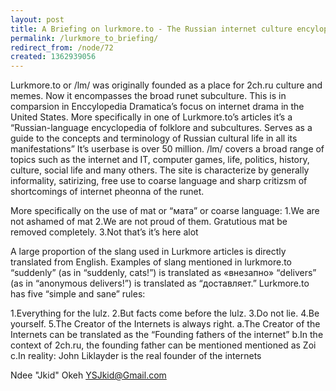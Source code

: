 ```yaml
---
layout: post
title: A Briefing on lurkmore.to - The Russian internet culture encylopedia
permalink: /lurkmore_to_briefing/
redirect_from: /node/72
created: 1362939056
---
```

Lurkmore.to or /lm/ was originally founded as a place for 2ch.ru culture and memes. Now it encompasses the broad runet subculture. This is in comparsion in Enccylopedia Dramatica’s focus on internet drama in the United States. More specifically in one of Lurkmore.to’s articles it’s a “Russian-language encyclopedia of folklore and subcultures. Serves as a guide to the concepts and terminology of Russian cultural life in all its manifestations” It’s userbase is over 50 million. /lm/ covers a broad range of topics such as the internet and IT, computer games, life, politics, history, culture, social life and many others. The site is characterize by generally informality, satirizing, free use to coarse language and sharp critizsm of shortcomings of internet pheonna of the runet. 

More specifically on the use of mat or “мата” or coarse language:
1.We are not ashamed of mat
2.We are not proud of them. Gratutious mat  be removed completely.
3.Not that’s it’s here alot

A large proportion of the slang used in Lurkmore articles is directly translated from English.
Examples of slang mentioned in lurkmore.to
“suddenly” (as in “suddenly, cats!”) is translated as «внезапно»
“delivers” (as in “anonymous delivers!”) is translated as “доставляет.”
Lurkmore.to has five “simple and sane” rules:

1.Everything for the lulz.
2.But facts come before the lulz.
3.Do not lie.
4.Be yourself.
5.The Creator of the Internets is always right.
   a.The Creator of the Internets can be translated as the “Founding fathers of the internet”
   b.In the context of 2ch.ru, the founding father can be mentioned mentioned as Zoi
   c.In reality: John Liklayder is the real founder of the internets

Ndee "Jkid" Okeh
YSJkid@Gmail.com
